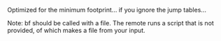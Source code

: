Optimized for the minimum footprint... if you ignore the jump tables...

Note: bf should be called with a file. The remote runs a script that is not provided, of which makes a file from your input.
